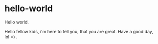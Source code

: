 # hello-world
Hello world.

Hello fellow kids, i'm here to tell you, that you are great.
Have a good day, lol =) .
